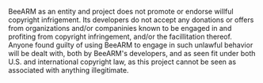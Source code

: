 BeeARM as an entity and project does not promote or endorse willful copyright infrigement. Its developers do not accept any donations or offers from organizations and/or companinies known to be engaged in and profiting from copyright infringement, and/or the facillitation thereof. Anyone found guilty of using BeeARM to engage in such unlawful behavior will be dealt with, both by BeeARM's developers, and as seen fit under both U.S. and international copyright law, as this project cannot be seen as associated with anything illegitimate.
